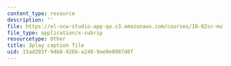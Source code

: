 ```yaml
---
content_type: resource
description: ''
file: https://ol-ocw-studio-app-qa.s3.amazonaws.com/courses/18-02sc-multivariable-calculus-fall-2010/15ad203f94b8926ba2409ae0e0987d6f_AYixF5nY3Vc.srt
file_type: application/x-subrip
resourcetype: Other
title: 3play caption file
uid: 15ad203f-94b8-926b-a240-9ae0e0987d6f
---
```

